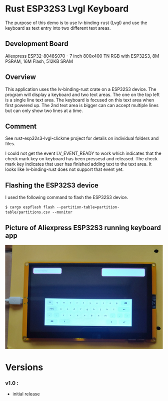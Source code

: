 # Rust ESP32S3 Lvgl Keyboard

The purpose of this demo is to use lv-binding-rust (Lvgl) and use the keyboard as text entry into two different text areas.

## Development Board
Aliexpress ESP32-8048S070 - 7 inch 800x400 TN RGB with ESP32S3, 8M PSRAM, 16M Flash, 512KB SRAM

## Overview
This application uses the lv-binding-rust crate on a ESP32S3 device.  The program will display a keyboard and two text areas.  The one on the top left is a single line text area.  The keyboard is focused on this text area when first powered up.  The 2nd text area is bigger can can accept multiple lines but can only show two lines at a time.

## Comment
See rust-esp32s3-lvgl-clickme project for details on individual folders and files.

I could not get the event LV_EVENT_READY to work which indicates that the check mark key on keyboard has been pressesd and released.  The check mark key indicates that user has finished adding text to the text area.  It looks like lv-binding-rust does not support that event yet.

## Flashing the ESP32S3 device
I used the following command to flash the ESP32S3 device.
```
$ cargo espflash flash --partition-table=partition-table/partitions.csv --monitor
```

## Picture of Aliexpress ESP32S3 running keyboard app
![esp32s3-keyboard](photos/keyboard.jpg)


# Versions
### v1.0 : 
- initial release
